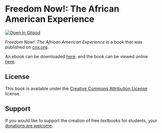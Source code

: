 # Freedom Now!: The African American Experience

[![Open in Gitpod](https://gitpod.io/button/open-in-gitpod.svg)](https://gitpod.io/from-referrer/)

_Freedom Now!: The African American Experience_ is a book that was published on [cnx.org](https://cnx.org/).

An ebook can be downloaded [here](https://github.com/cnx-user-books/cnxbook-freedom-now-the-african-american-experience/releases/latest), and the book can be viewed online [here](https://github.com/cnx-user-books/cnxbook-freedom-now-the-african-american-experience/releases/latest).

## License
This book is available under the [Creative Commons Attribution License](./LICENSE) license.

## Support
If you would like to support the creation of free textbooks for students, your [donations are welcome](https://riceconnect.rice.edu/donation/support-openstax-banner).
